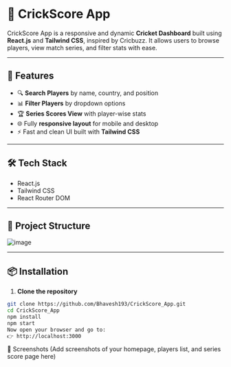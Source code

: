 # 🏏 CrickScore App

CrickScore App is a responsive and dynamic **Cricket Dashboard** built using **React.js** and **Tailwind CSS**, inspired by Cricbuzz. It allows users to browse players, view match series, and filter stats with ease.

---

## 🚀 Features

- 🔍 **Search Players** by name, country, and position  
- 📊 **Filter Players** by dropdown options  
- 🏆 **Series Scores View** with player-wise stats  
- 🌐 Fully **responsive layout** for mobile and desktop  
- ⚡ Fast and clean UI built with **Tailwind CSS**

---

## 🛠️ Tech Stack

- React.js  
- Tailwind CSS  
- React Router DOM  

---

## 📁 Project Structure

![image](https://github.com/user-attachments/assets/4390a0b4-961a-4a2c-9072-fe6eb57e0413)



---

## 📦 Installation

1. **Clone the repository**
```bash
git clone https://github.com/Bhavesh193/CrickScore_App.git
cd CrickScore_App
npm install
npm start
Now open your browser and go to:
👉 http://localhost:3000

```

📸 Screenshots
(Add screenshots of your homepage, players list, and series score page here)
